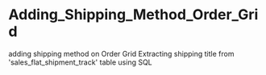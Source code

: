 # Adding_Shipping_Method_Order_Grid
adding shipping method on Order Grid
Extracting shipping title from 'sales_flat_shipment_track' table using SQL
